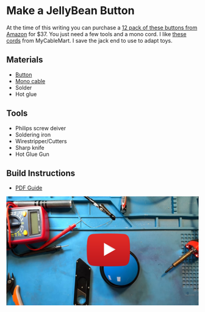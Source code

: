 # Make a JellyBean Button

At the time of this writing you can purchase a [12 pack of these buttons from Amazon](https://www.amazon.com/dp/B0BBT4QJFJ/) for $37. You just need a few tools and a mono cord. I like [these cords](https://www.mycablemart.com/store/cart.php?m=product_detail&p=5392) from MyCableMart. I save the jack end to use to adapt toys.

## Materials
 - [Button](https://www.amazon.com/dp/B0BBT4QJFJ/)
 - [Mono cable](https://www.mycablemart.com/store/cart.php?m=product_detail&p=5392)
 - Solder
 - Hot glue
## Tools
 - Philips screw deiver
 - Soldering iron
 - Wirestripper/Cutters
 - Sharp knife
 - Hot Glue Gun
## Build Instructions
 - [PDF Guide](/PDFs/JellyBeanButton.pdf)

[![Video Walkthrough Thumbnail](/images/JellyBeanButton.jpg)](https://youtu.be/DJK8eLJi3cs)
